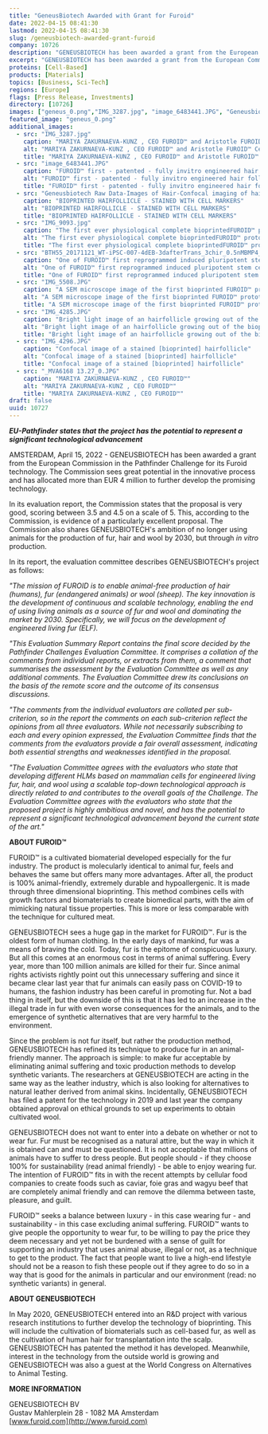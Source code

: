 ```yaml
---
title: "GeneusBiotech Awarded with Grant for Furoid"
date: 2022-04-15 08:41:30
lastmod: 2022-04-15 08:41:30
slug: /geneusbiotech-awarded-grant-furoid
company: 10726
description: "GENEUSBIOTECH has been awarded a grant from the European Commission in the Pathfinder Challenge for its Furoid technology. The Commission sees great potential in the innovative process and has allocated more than EUR 4 million to further develop the promising technology."
excerpt: "GENEUSBIOTECH has been awarded a grant from the European Commission in the Pathfinder Challenge for its Furoid technology. The Commission sees great potential in the innovative process and has allocated more than EUR 4 million to further develop the promising technology."
proteins: [Cell-Based]
products: [Materials]
topics: [Business, Sci-Tech]
regions: [Europe]
flags: [Press Release, Investments]
directory: [10726]
images: ["geneus_0.png","IMG_3287.jpg", "image_6483441.JPG", "Geneusbiotech Raw Data-Images of Hair-Confocal imaging of hair follicle-IVH hair D33 K75 DAPI_Render_Series3.jpg", "IMG_9093.jpg", "BTH55_20171121_WT-iPSC-007-4dEB-3dafterTrans_3chir_0.5nMBMP4_1.JPEG", "IMG_5508.JPG", "IMG_4285.JPG", "IMG_4296.JPG", "_MVA6168 13.27_0.JPG"]
featured_image: "geneus_0.png"
additional_images:
  - src: "IMG_3287.jpg"
    caption: "MARIYA ZAKURNAEVA-KUNZ , CEO FUROID™️ and Aristotle FUROID™️ CeO (with minor e) aka. Chief entertainment Officer- both wearing fur in 2016"
    alt: "MARIYA ZAKURNAEVA-KUNZ , CEO FUROID™️ and Aristotle FUROID™️ CeO (with minor e) aka. Chief entertainment Officer- both wearing fur in 2016"
    title: "MARIYA ZAKURNAEVA-KUNZ , CEO FUROID™️ and Aristotle FUROID™️ CeO (with minor e) aka. Chief entertainment Officer- both wearing fur in 2016"
  - src: "image_6483441.JPG"
    caption: "FUROID™️ first - patented - fully invitro engineered hair follicles in March 2018"
    alt: "FUROID™️ first - patented - fully invitro engineered hair follicles in March 2018"
    title: "FUROID™️ first - patented - fully invitro engineered hair follicles in March 2018"
  - src: "Geneusbiotech Raw Data-Images of Hair-Confocal imaging of hair follicle-IVH hair D33 K75 DAPI_Render_Series3.jpg"
    caption: "BIOPRINTED HAIRFOLLICLE - STAINED WITH CELL MARKERS"
    alt: "BIOPRINTED HAIRFOLLICLE - STAINED WITH CELL MARKERS"
    title: "BIOPRINTED HAIRFOLLICLE - STAINED WITH CELL MARKERS"
  - src: "IMG_9093.jpg"
    caption: "The first ever physiological complete bioprintedFUROID™️ prototype with inseparably attached - bioengineered- hairfollicles (FUROID™️ Patent)"
    alt: "The first ever physiological complete bioprintedFUROID™️ prototype with inseparably attached - bioengineered- hairfollicles (FUROID™️ Patent)"
    title: "The first ever physiological complete bioprintedFUROID™️ prototype with inseparably attached - bioengineered- hairfollicles (FUROID™️ Patent)"
  - src: "BTH55_20171121_WT-iPSC-007-4dEB-3dafterTrans_3chir_0.5nMBMP4_1.JPEG"
    caption: "One of FUROID™️ first reprogrammed induced pluripotent stem cells for our hairfollicle patent in November 2017"
    alt: "One of FUROID™️ first reprogrammed induced pluripotent stem cells for our hairfollicle patent in November 2017"
    title: "One of FUROID™️ first reprogrammed induced pluripotent stem cells for our hairfollicle patent in November 2017"
  - src: "IMG_5508.JPG"
    caption: "A SEM microscope image of the first bioprinted FUROID™️ prototype with visible engineered dermal papilla cells (important for hairfollicle/fur formation)"
    alt: "A SEM microscope image of the first bioprinted FUROID™️ prototype with visible engineered dermal papilla cells (important for hairfollicle/fur formation)"
    title: "A SEM microscope image of the first bioprinted FUROID™️ prototype with visible engineered dermal papilla cells (important for hairfollicle/fur formation)"
  - src: "IMG_4285.JPG"
    caption: "Bright light image of an hairfollicle growing out of the bioprinted cultivated tissue"
    alt: "Bright light image of an hairfollicle growing out of the bioprinted cultivated tissue"
    title: "Bright light image of an hairfollicle growing out of the bioprinted cultivated tissue"
  - src: "IMG_4296.JPG"
    caption: "Confocal image of a stained [bioprinted] hairfollicle"
    alt: "Confocal image of a stained [bioprinted] hairfollicle"
    title: "Confocal image of a stained [bioprinted] hairfollicle"
  - src: "_MVA6168 13.27_0.JPG"
    caption: "MARIYA ZAKURNAEVA-KUNZ , CEO FUROID™️"
    alt: "MARIYA ZAKURNAEVA-KUNZ , CEO FUROID™️"
    title: "MARIYA ZAKURNAEVA-KUNZ , CEO FUROID™️"
draft: false
uuid: 10727
---
```

***EU-Pathfinder states that the project has the potential to represent
a significant technological advancement***

AMSTERDAM, April 15, 2022 - GENEUSBIOTECH has been awarded a grant from
the European Commission in the Pathfinder Challenge for its Furoid
technology. The Commission sees great potential in the innovative
process and has allocated more than EUR 4 million to further develop the
promising technology.

In its evaluation report, the Commission states that the proposal is
very good, scoring between 3.5 and 4.5 on a scale of 5. This, according
to the Commission, is evidence of a particularly excellent proposal. The
Commission also shares GENEUSBIOTECH's ambition of no longer using
animals for the production of fur, hair and wool by 2030, but through
*in vitro* production.

In its report, the evaluation committee describes GENEUSBIOTECH's
project as follows:

*\"The mission of FUROID is to enable animal-free production of hair
(humans), fur (endangered animals) or wool (sheep). The key innovation
is the development of continuous and scalable technology, enabling the
end of using living animals as a source of fur and wool and dominating
the market by 2030. Specifically, we will focus on the development of
engineered living fur (ELF).*

*\"This Evaluation Summary Report contains the final score decided by
the Pathfinder Challenges Evaluation Committee. It comprises a collation
of the comments from individual reports, or extracts from them, a
comment that summarises the assessment by the Evaluation Committee as
well as any additional comments. The Evaluation Committee drew its
conclusions on the basis of the remote score and the outcome of its
consensus discussions.*

*\"The comments from the individual evaluators are collated per
sub-criterion, so in the report the comments on each sub-criterion
reflect the opinions from all three evaluators. While not necessarily
subscribing to each and every opinion expressed, the Evaluation
Committee finds that the comments from the evaluators provide a fair
overall assessment, indicating both essential strengths and weaknesses
identified in the proposal.*

*\"The Evaluation Committee agrees with the evaluators who state that
developing different HLMs based on mammalian cells for engineered living
fur, hair, and wool using a scalable top-down technological approach is
directly related to and contributes to the overall goals of the
Challenge. The Evaluation Committee agrees with the evaluators who state
that the proposed project is highly ambitious and novel, and has the
potential to represent a significant technological advancement beyond
the current state of the art."*

**ABOUT FUROID™**

FUROID™ is a cultivated biomaterial developed especially for the fur
industry. The product is molecularly identical to animal fur, feels and
behaves the same but offers many more advantages. After all, the product
is 100% animal-friendly, extremely durable and hypoallergenic. It is
made through three dimensional bioprinting. This method combines cells
with growth factors and biomaterials to create biomedical parts, with
the aim of mimicking natural tissue properties. This is more or less
comparable with the technique for cultured meat.

GENEUSBIOTECH sees a huge gap in the market for FUROID™. Fur is the
oldest form of human clothing. In the early days of mankind, fur was a
means of braving the cold. Today, fur is the epitome of conspicuous
luxury. But all this comes at an enormous cost in terms of animal
suffering. Every year, more than 100 million animals are killed for
their fur. Since animal rights activists rightly point out this
unnecessary suffering and since it became clear last year that fur
animals can easily pass on COVID-19 to humans, the fashion industry has
been careful in promoting fur. Not a bad thing in itself, but the
downside of this is that it has led to an increase in the illegal trade
in fur with even worse consequences for the animals, and to the
emergence of synthetic alternatives that are very harmful to the
environment.

Since the problem is not fur itself, but rather the production method,
GENEUSBIOTECH has refined its technique to produce fur in an
animal-friendly manner. The approach is simple: to make fur acceptable
by eliminating animal suffering and toxic production methods to develop
synthetic variants. The researchers at GENEUSBIOTECH are acting in the
same way as the leather industry, which is also looking for alternatives
to natural leather derived from animal skins. Incidentally,
GENEUSBIOTECH has filed a patent for the technology in 2019 and last
year the company obtained approval on ethical grounds to set up
experiments to obtain cultivated wool.

GENEUSBIOTECH does not want to enter into a debate on whether or not to
wear fur. Fur must be recognised as a natural attire, but the way in
which it is obtained can and must be questioned. It is not acceptable
that millions of animals have to suffer to dress people. But people
should - if they choose 100% for sustainability (read animal friendly) -
be able to enjoy wearing fur. The intention of FUROID™ fits in with the
recent attempts by cellular food companies to create foods such as
caviar, foie gras and wagyu beef that are completely animal friendly and
can remove the dilemma between taste, pleasure, and guilt.

FUROID™ seeks a balance between luxury - in this case wearing fur - and
sustainability - in this case excluding animal suffering. FUROID™ wants
to give people the opportunity to wear fur, to be willing to pay the
price they deem necessary and yet not be burdened with a sense of guilt
for supporting an industry that uses animal abuse, illegal or not, as a
technique to get to the product. The fact that people want to live a
high-end lifestyle should not be a reason to fish these people out if
they agree to do so in a way that is good for the animals in particular
and our environment (read: no synthetic variants) in general.

**ABOUT GENEUSBIOTECH**

In May 2020, GENEUSBIOTECH entered into an R&D project with various
research institutions to further develop the technology of bioprinting.
This will include the cultivation of biomaterials such as cell-based
fur, as well as the cultivation of human hair for transplantation into
the scalp. GENEUSBIOTECH has patented the method it has developed.
Meanwhile, interest in the technology from the outside world is growing
and GENEUSBIOTECH was also a guest at the World Congress on Alternatives
to Animal Testing.

**MORE INFORMATION**

GENEUSBIOTECH BV\
Gustav Mahlerplein 28 - 1082 MA Amsterdam\
[www.furoid.com](http://www.furoid.com)
